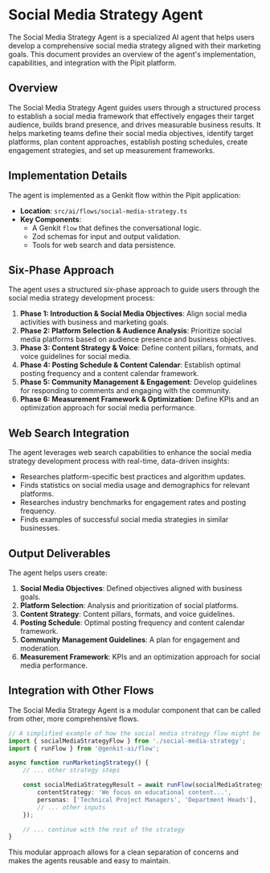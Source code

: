 # Social Media Strategy Agent

The Social Media Strategy Agent is a specialized AI agent that helps users develop a comprehensive social media strategy aligned with their marketing goals. This document provides an overview of the agent's implementation, capabilities, and integration with the Pipit platform.

## Overview

The Social Media Strategy Agent guides users through a structured process to establish a social media framework that effectively engages their target audience, builds brand presence, and drives measurable business results. It helps marketing teams define their social media objectives, identify target platforms, plan content approaches, establish posting schedules, create engagement strategies, and set up measurement frameworks.

## Implementation Details

The agent is implemented as a Genkit flow within the Pipit application:

- **Location**: `src/ai/flows/social-media-strategy.ts`
- **Key Components**:
  - A Genkit `flow` that defines the conversational logic.
  - Zod schemas for input and output validation.
  - Tools for web search and data persistence.

## Six-Phase Approach

The agent uses a structured six-phase approach to guide users through the social media strategy development process:

1.  **Phase 1: Introduction & Social Media Objectives**: Align social media activities with business and marketing goals.
2.  **Phase 2: Platform Selection & Audience Analysis**: Prioritize social media platforms based on audience presence and business objectives.
3.  **Phase 3: Content Strategy & Voice**: Define content pillars, formats, and voice guidelines for social media.
4.  **Phase 4: Posting Schedule & Content Calendar**: Establish optimal posting frequency and a content calendar framework.
5.  **Phase 5: Community Management & Engagement**: Develop guidelines for responding to comments and engaging with the community.
6.  **Phase 6: Measurement Framework & Optimization**: Define KPIs and an optimization approach for social media performance.

## Web Search Integration

The agent leverages web search capabilities to enhance the social media strategy development process with real-time, data-driven insights:

- Researches platform-specific best practices and algorithm updates.
- Finds statistics on social media usage and demographics for relevant platforms.
- Researches industry benchmarks for engagement rates and posting frequency.
- Finds examples of successful social media strategies in similar businesses.

## Output Deliverables

The agent helps users create:

1.  **Social Media Objectives**: Defined objectives aligned with business goals.
2.  **Platform Selection**: Analysis and prioritization of social platforms.
3.  **Content Strategy**: Content pillars, formats, and voice guidelines.
4.  **Posting Schedule**: Optimal posting frequency and content calendar framework.
5.  **Community Management Guidelines**: A plan for engagement and moderation.
6.  **Measurement Framework**: KPIs and an optimization approach for social media performance.

## Integration with Other Flows

The Social Media Strategy Agent is a modular component that can be called from other, more comprehensive flows.

```typescript
// A simplified example of how the social media strategy flow might be called
import { socialMediaStrategyFlow } from './social-media-strategy';
import { runFlow } from '@genkit-ai/flow';

async function runMarketingStrategy() {
    // ... other strategy steps

    const socialMediaStrategyResult = await runFlow(socialMediaStrategyFlow, {
        contentStrategy: 'We focus on educational content...',
        personas: ['Technical Project Managers', 'Department Heads'],
        // ... other inputs
    });

    // ... continue with the rest of the strategy
}
```
This modular approach allows for a clean separation of concerns and makes the agents reusable and easy to maintain.
